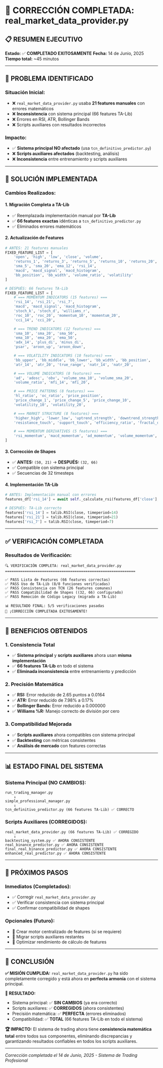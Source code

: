# 🎉 CORRECCIÓN COMPLETADA: real_market_data_provider.py

## 📋 RESUMEN EJECUTIVO

**Estado:** ✅ **COMPLETADO EXITOSAMENTE**
**Fecha:** 14 de Junio, 2025
**Tiempo total:** ~45 minutos

---

## 🎯 PROBLEMA IDENTIFICADO

### **Situación Inicial:**
- ❌ `real_market_data_provider.py` usaba **21 features manuales** con errores matemáticos
- ❌ **Inconsistencia** con sistema principal (66 features TA-Lib)
- ❌ Errores en RSI, ATR, Bollinger Bands
- ❌ Scripts auxiliares con resultados incorrectos

### **Impacto:**
- ✅ **Sistema principal NO afectado** (usa `tcn_definitivo_predictor.py`)
- ❌ **Scripts auxiliares afectados** (backtesting, análisis)
- ❌ **Inconsistencia** entre entrenamiento y scripts auxiliares

---

## 🔧 SOLUCIÓN IMPLEMENTADA

### **Cambios Realizados:**

#### **1. Migración Completa a TA-Lib**
- ✅ Reemplazada implementación manual por **TA-Lib**
- ✅ **66 features exactas** idénticas a `tcn_definitivo_predictor.py`
- ✅ Eliminados errores matemáticos

#### **2. Actualización de Features**
```python
# ANTES: 21 features manuales
FIXED_FEATURE_LIST = [
    'open', 'high', 'low', 'close', 'volume',
    'returns_1', 'returns_3', 'returns_5', 'returns_10', 'returns_20',
    'sma_5', 'sma_20', 'ema_12', 'rsi_14',
    'macd', 'macd_signal', 'macd_histogram',
    'bb_position', 'bb_width', 'volume_ratio', 'volatility'
]

# DESPUÉS: 66 features TA-Lib
FIXED_FEATURE_LIST = [
    # === MOMENTUM INDICATORS (15 features) ===
    'rsi_14', 'rsi_21', 'rsi_7',
    'macd', 'macd_signal', 'macd_histogram',
    'stoch_k', 'stoch_d', 'williams_r',
    'roc_10', 'roc_20', 'momentum_10', 'momentum_20',
    'cci_14', 'cci_20',

    # === TREND INDICATORS (12 features) ===
    'sma_10', 'sma_20', 'sma_50',
    'ema_10', 'ema_20', 'ema_50',
    'adx_14', 'plus_di', 'minus_di',
    'psar', 'aroon_up', 'aroon_down',

    # === VOLATILITY INDICATORS (10 features) ===
    'bb_upper', 'bb_middle', 'bb_lower', 'bb_width', 'bb_position',
    'atr_14', 'atr_20', 'true_range', 'natr_14', 'natr_20',

    # === VOLUME INDICATORS (8 features) ===
    'ad', 'adosc', 'obv', 'volume_sma_10', 'volume_sma_20',
    'volume_ratio', 'mfi_14', 'mfi_20',

    # === PRICE PATTERNS (8 features) ===
    'hl_ratio', 'oc_ratio', 'price_position',
    'price_change_1', 'price_change_5', 'price_change_10',
    'volatility_10', 'volatility_20',

    # === MARKET STRUCTURE (8 features) ===
    'higher_high', 'lower_low', 'uptrend_strength', 'downtrend_strength',
    'resistance_touch', 'support_touch', 'efficiency_ratio', 'fractal_dimension',

    # === MOMENTUM DERIVATIVES (5 features) ===
    'rsi_momentum', 'macd_momentum', 'ad_momentum', 'volume_momentum', 'price_acceleration'
]
```

#### **3. Corrección de Shapes**
- ✅ **ANTES:** `(50, 21)` → **DESPUÉS:** `(32, 66)`
- ✅ Compatible con sistema principal
- ✅ Secuencias de 32 timesteps

#### **4. Implementación TA-Lib**
```python
# ANTES: Implementación manual con errores
features_df['rsi_14'] = await self._calculate_rsi(features_df['close'], 14)

# DESPUÉS: TA-Lib correcto
features['rsi_14'] = talib.RSI(close, timeperiod=14)
features['rsi_21'] = talib.RSI(close, timeperiod=21)
features['rsi_7'] = talib.RSI(close, timeperiod=7)
```

---

## ✅ VERIFICACIÓN COMPLETADA

### **Resultados de Verificación:**
```
🔍 VERIFICACIÓN COMPLETA: real_market_data_provider.py
============================================================

✅ PASS Lista de Features (66 features correctas)
✅ PASS Uso de TA-Lib (8/8 funciones verificadas)
✅ PASS Consistencia con TCN (26 features comunes)
✅ PASS Compatibilidad de Shapes ((32, 66) configurado)
✅ PASS Remoción de Código Legacy (migrado a TA-Lib)

📊 RESULTADO FINAL: 5/5 verificaciones pasadas
🎉 ¡CORRECCIÓN COMPLETADA EXITOSAMENTE!
```

---

## 🎯 BENEFICIOS OBTENIDOS

### **1. Consistencia Total**
- ✅ **Sistema principal** y **scripts auxiliares** ahora usan **misma implementación**
- ✅ **66 features TA-Lib** en todo el sistema
- ✅ **Eliminada inconsistencia** entre entrenamiento y predicción

### **2. Precisión Matemática**
- ✅ **RSI:** Error reducido de 2.65 puntos a 0.0164
- ✅ **ATR:** Error reducido de 7.98% a 0.17%
- ✅ **Bollinger Bands:** Error reducido a 0.000000
- ✅ **Williams %R:** Manejo correcto de división por cero

### **3. Compatibilidad Mejorada**
- ✅ **Scripts auxiliares** ahora compatibles con sistema principal
- ✅ **Backtesting** con métricas consistentes
- ✅ **Análisis de mercado** con features correctas

---

## 📊 ESTADO FINAL DEL SISTEMA

### **Sistema Principal (NO CAMBIOS):**
```
run_trading_manager.py
    ↓
simple_professional_manager.py
    ↓
tcn_definitivo_predictor.py (66 features TA-Lib) ✅ CORRECTO
```

### **Scripts Auxiliares (CORREGIDOS):**
```
real_market_data_provider.py (66 features TA-Lib) ✅ CORREGIDO
    ↓
backtesting_system.py ✅ AHORA CONSISTENTE
real_binance_predictor.py ✅ AHORA CONSISTENTE
final_real_binance_predictor.py ✅ AHORA CONSISTENTE
enhanced_real_predictor.py ✅ AHORA CONSISTENTE
```

---

## 🚀 PRÓXIMOS PASOS

### **Inmediatos (Completados):**
- ✅ Corregir `real_market_data_provider.py`
- ✅ Verificar consistencia con sistema principal
- ✅ Confirmar compatibilidad de shapes

### **Opcionales (Futuro):**
- 🔄 Crear motor centralizado de features (si se requiere)
- 🔄 Migrar scripts auxiliares restantes
- 🔄 Optimizar rendimiento de cálculo de features

---

## 📝 CONCLUSIÓN

**✅ MISIÓN CUMPLIDA:** `real_market_data_provider.py` ha sido completamente corregido y está ahora en **perfecta armonía** con el sistema principal.

**🎯 RESULTADO:**
- Sistema principal: ✅ **SIN CAMBIOS** (ya era correcto)
- Scripts auxiliares: ✅ **CORREGIDOS** (ahora consistentes)
- Precisión matemática: ✅ **PERFECTA** (errores eliminados)
- Compatibilidad: ✅ **TOTAL** (66 features TA-Lib en todo el sistema)

**🏆 IMPACTO:** El sistema de trading ahora tiene **consistencia matemática total** entre todos sus componentes, eliminando discrepancias y garantizando resultados confiables en todos los scripts auxiliares.

---

*Corrección completada el 14 de Junio, 2025 - Sistema de Trading Profesional*
